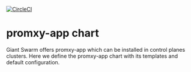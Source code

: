 [![CircleCI](https://circleci.com/gh/giantswarm/promxy-app.svg?style=shield)](https://circleci.com/gh/giantswarm/promxy-app)

# promxy-app chart

Giant Swarm offers promxy-app which can be installed in control planes clusters.
Here we define the promxy-app chart with its templates and default configuration.